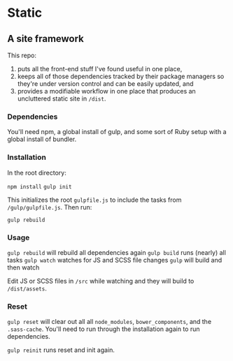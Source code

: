 # Static

## A site framework

This repo:

1. puts all the front-end stuff I've found useful in one place,
1. keeps all of those dependencies tracked by their package managers so they're under version control and can be easily updated, and
1. provides a modifiable workflow in one place that produces an uncluttered static site in `/dist`.


### Dependencies

You'll need npm, a global install of gulp, and some sort of Ruby setup with a global install of bundler.


### Installation

In the root directory:

`npm install`
`gulp init`

This initializes the root `gulpfile.js` to include the tasks from `/gulp/gulpfile.js`. Then run:

`gulp rebuild`


### Usage

`gulp rebuild` will rebuild all dependencies again
`gulp build` runs (nearly) all tasks
`gulp watch` watches for JS and SCSS file changes
`gulp` will build and then watch

Edit JS or SCSS files in `/src` while watching and they will build to `/dist/assets`.


### Reset

`gulp reset` will clear out all all `node_modules`, `bower_components`, and the `.sass-cache`. You'll need to run through the installation again to run dependencies.

`gulp reinit` runs reset and init again.
